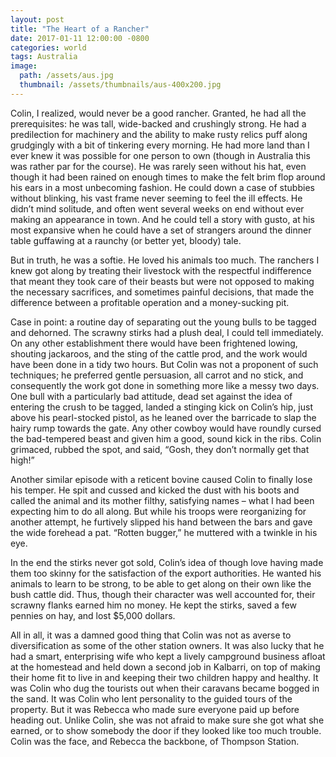 ```yaml
---
layout: post
title: "The Heart of a Rancher"
date: 2017-01-11 12:00:00 -0800
categories: world
tags: Australia
image:
  path: /assets/aus.jpg
  thumbnail: /assets/thumbnails/aus-400x200.jpg
---
```

Colin, I realized, would never be a good rancher. Granted, he had all the prerequisites: he was tall, wide-backed and crushingly strong. He had a predilection for machinery and the ability to make rusty relics puff along grudgingly with a bit of tinkering every morning. He had more land than I ever knew it was possible for one person to own (though in Australia this was rather par for the course). He was rarely seen without his hat, even though it had been rained on enough times to make the felt brim flop around his ears in a most unbecoming fashion. He could down a case of stubbies without blinking, his vast frame never seeming to feel the ill effects. He didn’t mind solitude, and often went several weeks on end without ever making an appearance in town. And he could tell a story with gusto, at his most expansive when he could have a set of strangers around the dinner table guffawing at a raunchy (or better yet, bloody) tale.

But in truth, he was a softie. He loved his animals too much. The ranchers I knew got along by treating their livestock with the respectful indifference that meant they took care of their beasts but were not opposed to making the necessary sacrifices, and sometimes painful decisions, that made the difference between a profitable operation and a money-sucking pit.

Case in point: a routine day of separating out the young bulls to be tagged and dehorned. The scrawny stirks had a plush deal, I could tell immediately. On any other establishment there would have been frightened lowing, shouting jackaroos, and the sting of the cattle prod, and the work would have been done in a tidy two hours. But Colin was not a proponent of such techniques; he preferred gentle persuasion, all carrot and no stick, and consequently the work got done in something more like a messy two days. One bull with a particularly bad attitude, dead set against the idea of entering the crush to be tagged, landed a stinging kick on Colin’s hip, just above his pearl-stocked pistol, as he leaned over the barricade to slap the hairy rump towards the gate. Any other cowboy would have roundly cursed the bad-tempered beast and given him a good, sound kick in the ribs. Colin grimaced, rubbed the spot, and said, “Gosh, they don’t normally get that high!”

Another similar episode with a reticent bovine caused Colin to finally lose his temper. He spit and cussed and kicked the dust with his boots and called the animal and its mother filthy, satisfying names – what I had been expecting him to do all along. But while his troops were reorganizing for another attempt, he furtively slipped his hand between the bars and gave the wide forehead a pat. “Rotten bugger,” he muttered with a twinkle in his eye.

In the end the stirks never got sold, Colin’s idea of though love having made them too skinny for the satisfaction of the export authorities. He wanted his animals to learn to be strong, to be able to get along on their own like the bush cattle did. Thus, though their character was well accounted for, their scrawny flanks earned him no money. He kept the stirks, saved a few pennies on hay, and lost $5,000 dollars.

All in all, it was a damned good thing that Colin was not as averse to diversification as some of the other station owners. It was also lucky that he had a smart, enterprising wife who kept a lively campground business afloat at the homestead and held down a second job in Kalbarri, on top of making their home fit to live in and keeping their two children happy and healthy. It was Colin who dug the tourists out when their caravans became bogged in the sand. It was Colin who lent personality to the guided tours of the property. But it was Rebecca who made sure everyone paid up before heading out. Unlike Colin, she was not afraid to make sure she got what she earned, or to show somebody the door if they looked like too much trouble.  Colin was the face, and Rebecca the backbone, of Thompson Station.
